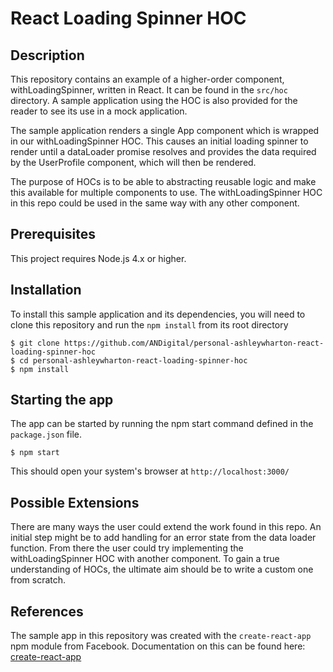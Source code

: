 # React Loading Spinner HOC


## Description

This repository contains an example of a higher-order component, withLoadingSpinner, written in React. It can be found in the `src/hoc` directory. A sample application using the HOC is also provided for the reader to see its use in a mock application.

The sample application renders a single App component which is wrapped in our withLoadingSpinner HOC. This causes an initial loading spinner to render until a dataLoader promise resolves and provides the data required by the UserProfile component, which will then be rendered.

The purpose of HOCs is to be able to abstracting reusable logic and make this available for multiple components to use. The withLoadingSpinner HOC in this repo could be used in the same way with any other component.


## Prerequisites

This project requires Node.js 4.x or higher.


## Installation

To install this sample application and its dependencies, you will need to clone this repository and run the `npm install` from its root directory

```shell
$ git clone https://github.com/ANDigital/personal-ashleywharton-react-loading-spinner-hoc
$ cd personal-ashleywharton-react-loading-spinner-hoc
$ npm install
```


## Starting the app

The app can be started by running the npm start command defined in the `package.json` file.

```shell
$ npm start
```

This should open your system's browser at `http://localhost:3000/`


## Possible Extensions

There are many ways the user could extend the work found in this repo. An initial step might be to add handling for an error state from the data loader function. From there the user could try implementing the withLoadingSpinner HOC with another component. To gain a true understanding of HOCs, the ultimate aim should be to write a custom one from scratch.


## References

The sample app in this repository was created with the `create-react-app` npm module from Facebook. Documentation on this can be found here: [create-react-app](https://facebook.github.io/react/blog/2016/07/22/create-apps-with-no-configuration.html)